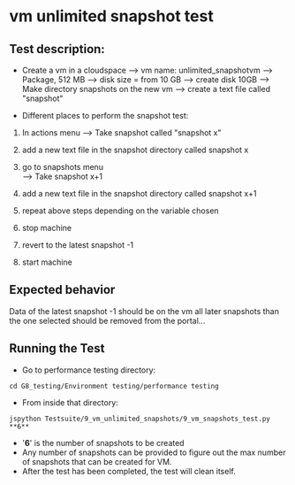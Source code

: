 # vm unlimited snapshot test

## Test description:


 - Create a vm in a cloudspace 
–> vm name: unlimited_snapshotvm
–> Package, 512 MB
–> disk size = from 10 GB
–> create disk 10GB
–> Make directory snapshots on the new vm
–> create a text file called "snapshot"

- Different places to perform the snapshot test:  

1. In actions menu
–> Take snapshot called "snapshot x"  

2. add a new text file in the snapshot directory called snapshot x  

3. go to snapshots menu  
–> Take snapshot x+1  

4. add a new text file in the snapshot directory called snapshot x+1  

5. repeat above steps depending on the variable chosen  

6. stop machine  

7. revert to the latest snapshot -1  

8. start machine  

## Expected behavior
Data of the latest snapshot -1 should be on the vm
all later snapshots than the one selected should be removed from the portal...

## Running the Test
- Go to performance testing directory: 
```
cd G8_testing/Environment testing/performance testing
```
- From inside that directory:  
```
jspython Testsuite/9_vm_unlimited_snapshots/9_vm_snapshots_test.py **6**
```
-  '**6**' is the number of snapshots to be created
- Any number of snapshots can be provided to figure out the max number of snapshots that can be created for VM.
- After the test has been completed, the test will clean itself.
